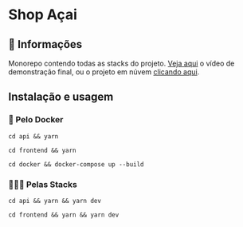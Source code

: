 # Shop Açai

## 🦾 Informações
Monorepo contendo todas as stacks do projeto.
[Veja aqui](https://s3.us-west-2.amazonaws.com/secure.notion-static.com/a44a5feb-d111-4e75-802b-5b43acf292d2/UDS_-_Demonstracao.mp4?X-Amz-Algorithm=AWS4-HMAC-SHA256&X-Amz-Credential=AKIAT73L2G45O3KS52Y5%2F20200705%2Fus-west-2%2Fs3%2Faws4_request&X-Amz-Date=20200705T132138Z&X-Amz-Expires=86400&X-Amz-Signature=b74a07a8b6acd0cf44378650cdb442dc7045b6a3e27892a00f204dcf83fc6bba&X-Amz-SignedHeaders=host&response-content-disposition=filename%20%3D%22UDS_-_Demonstracao.mp4%22) o vídeo de demonstração final, ou o projeto em núvem [clicando aqui](https://shop-acai.vercel.app/).

## Instalação e usagem
### 🐳 Pelo Docker
```
cd api && yarn
```
```
cd frontend && yarn
```
```
cd docker && docker-compose up --build
```

### 🤖💅🏽 Pelas Stacks
```
cd api && yarn && yarn dev
```
```
cd frontend && yarn && yarn dev
```

